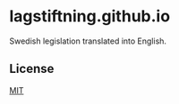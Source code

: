 # lagstiftning.github.io

Swedish legislation translated into English.

## License

[MIT](https://github.com/lagstiftning/lagstiftning.github.io/blob/main/license)
